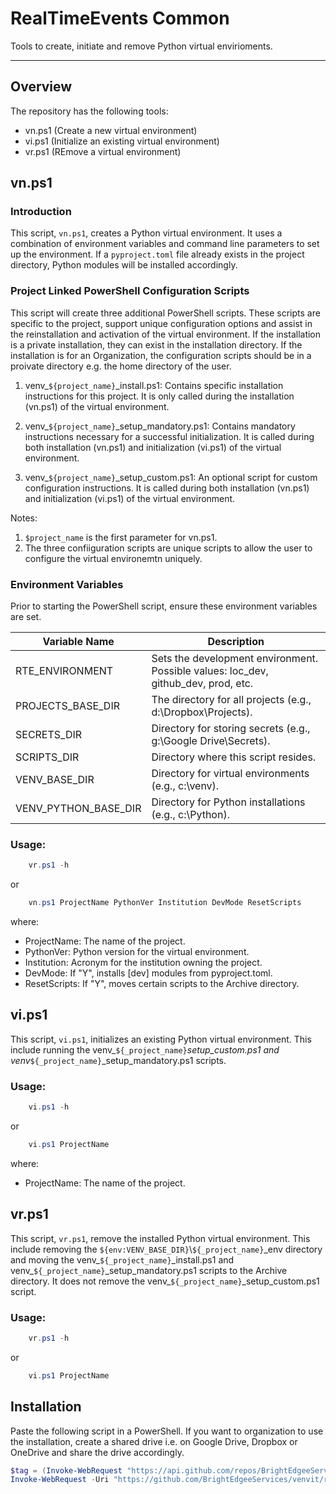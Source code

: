 # RealTimeEvents Common

Tools to create, initiate and remove Python virtual envirioments.

______________________________________________________________________

## Overview

The repository has the following tools:

- vn.ps1 (Create a new virtual environment)
- vi.ps1 (Initialize an existing virtual environment)
- vr.ps1 (REmove a virtual environment)

## vn.ps1

### Introduction

This script, `vn.ps1`, creates a Python virtual environment. It uses a combination of environment variables and command line parameters to set up the environment. If a `pyproject.toml` file already exists in the project directory, Python modules will be installed accordingly.

### Project Linked PowerShell Configuration Scripts

This script will create three additional PowerShell scripts. These scripts are specific to the project, support unique configuration options and assist in the reinstallation and activation of the virtual environment.  If the installation is a private installation, they can exist in the installation directory.  If the installation is for an Organization, the configuration scripts should be in a proivate directory e.g. the home directory of the user.

1. venv\_`${project_name}`\_install.ps1:
   Contains specific installation instructions for this project. It is only called
   during the installation (vn.ps1) of the virtual environment.

1. venv\_`${project_name}`\_setup_mandatory.ps1:
   Contains mandatory instructions necessary for a successful initialization. It is
   called during both installation (vn.ps1) and initialization (vi.ps1) of the
   virtual environment.

1. venv\_`${project_name}`\_setup_custom.ps1:
   An optional script for custom configuration instructions. It is called during
   both installation (vn.ps1) and initialization (vi.ps1) of the virtual environment.

Notes:

1. `$project_name` is the first parameter for vn.ps1.
1. The three confiiguration scripts are unique scripts to allow the user to configure the virtual environemtn uniquely.

### Environment Variables

Prior to starting the PowerShell script, ensure these environment variables are set.

| Variable Name | Description|
|---|---|
| RTE_ENVIRONMENT  | Sets the development environment. Possible values: loc_dev, github_dev, prod, etc. |
| PROJECTS_BASE_DIR | The directory for all projects (e.g., d:\\Dropbox\\Projects). |
| SECRETS_DIR | Directory for storing secrets (e.g., g:\\Google Drive\\Secrets). |
| SCRIPTS_DIR | Directory where this script resides.
| VENV_BASE_DIR | Directory for virtual environments (e.g., c:\\venv).
| VENV_PYTHON_BASE_DIR | Directory for Python installations (e.g., c:\\Python).

### Usage:

```powershell
    vr.ps1 -h
```

or

```powershell
    vn.ps1 ProjectName PythonVer Institution DevMode ResetScripts
```

where:

- ProjectName:  The name of the project.
- PythonVer:    Python version for the virtual environment.
- Institution:  Acronym for the institution owning the project.
- DevMode:      If "Y", installs \[dev\] modules from pyproject.toml.
- ResetScripts: If "Y", moves certain scripts to the Archive directory.

## vi.ps1

This script, `vi.ps1`, initializes an existing Python virtual environment. This include running the venv\_`${_project_name}`_setup_custom.ps1 and venv_`${_project_name}`\_setup_mandatory.ps1 scripts.

### Usage:

```powershell
    vi.ps1 -h
```

or

```powershell
    vi.ps1 ProjectName
```

where:

- ProjectName:  The name of the project.

## vr.ps1

This script, `vr.ps1`, remove the installed Python virtual environment. This include removing the `${env:VENV_BASE_DIR}`\\`${_project_name}`\_env directory and moving the venv\_`${_project_name}`\_install.ps1 and venv\_`${_project_name}`\_setup_mandatory.ps1 scripts to the Archive directory.  It does not remove the venv\_`${_project_name}`\_setup_custom.ps1
script.

### Usage:

```powershell
    vr.ps1 -h
```

or

```powershell
    vi.ps1 ProjectName
```

## Installation

Paste the following script in a PowerShell. If you want to organization to use the installation, create a shared drive i.e. on Google Drive, Dropbox or OneDrive and share the drive accordingly.

```powershell
$tag = (Invoke-WebRequest "https://api.github.com/repos/BrightEdgeeServices/venvit/releases" | ConvertFrom-Json)[0].tag_name
Invoke-WebRequest -Uri "https://github.com/BrightEdgeeServices/venvit/releases/download/$tag/install.ps1" -OutFile "install.ps1"
```
